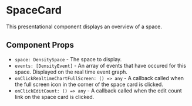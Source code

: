 # SpaceCard

This presentational component displays an overview of a space.

## Component Props
- `space: DensitySpace` - The space to display.
- `events: [DensityEvent]` - An array of events that have occured for this space. Displayed on the
  real time event graph.
- `onClickRealtimeChartFullScreen: () => any` - A callback called when the full screen icon in the
  corner of the space card is clicked.
- `onClickEditCount: () => any` - A callback called when the edit count link on the space card is
  clicked.
